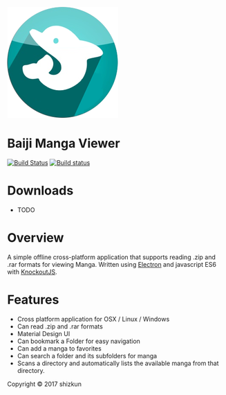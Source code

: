 ![Logo](/build/256x256.png)
# Baiji Manga Viewer
[![Build Status](https://travis-ci.org/shizkun/manga-viewer.svg?branch=master)](https://travis-ci.org/shizkun/manga-viewer)
[![Build status](https://ci.appveyor.com/api/projects/status/hocka5ecscejfvg7?svg=true)](https://ci.appveyor.com/project/shizkun/manga-viewer)

# Downloads
- TODO

# Overview
A simple offline cross-platform application that supports reading .zip and .rar formats for viewing Manga. Written using [Electron](https://github.com/electron/electron) and javascript ES6 with [KnockoutJS](http://knockoutjs.com/). 

# Features
- Cross platform application for OSX / Linux / Windows
- Can read .zip and .rar formats
- Material Design UI
- Can bookmark a Folder for easy navigation
- Can add a manga to favorites
- Can search a folder and its subfolders for manga
- Scans a directory and automatically lists the available manga from that directory.



Copyright © 2017 shizkun
